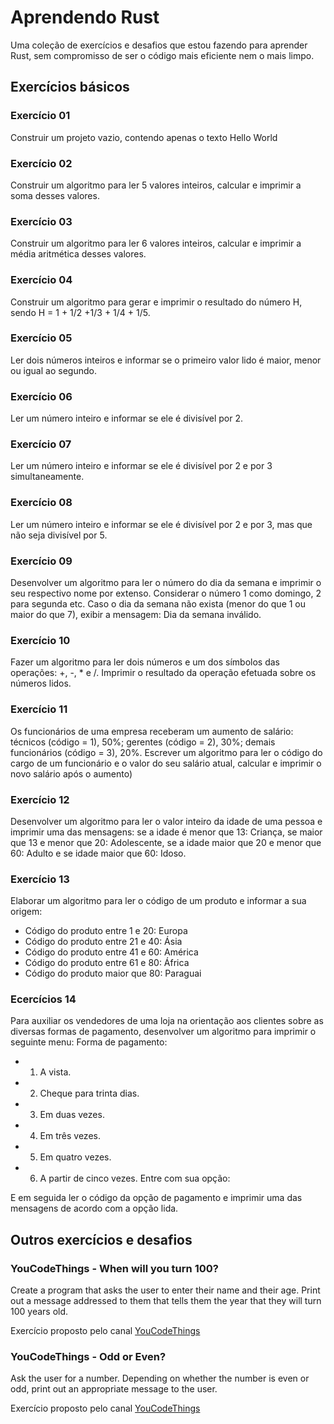 # Aprendendo Rust

Uma coleção de exercícios e desafios que estou fazendo para aprender Rust, sem compromisso de ser o código mais eficiente nem o mais limpo.

## Exercícios básicos

### Exercício 01

Construir um projeto vazio, contendo apenas o texto Hello World

### Exercício 02

Construir um algoritmo para ler 5 valores inteiros, calcular e imprimir a soma desses valores.

### Exercício 03

Construir um algoritmo para ler 6 valores inteiros, calcular e imprimir a média aritmética desses valores.

### Exercício 04

Construir um algoritmo para gerar e imprimir o resultado do número H, sendo H = 1 + 1/2 +1/3 + 1/4 + 1/5.

### Exercício 05

Ler dois números inteiros e informar se o primeiro valor lido é maior, menor ou igual ao segundo.

### Exercício 06

Ler um número inteiro e informar se ele é divisível por 2.

### Exercício 07

Ler um número inteiro e informar se ele é divisível por 2 e por 3 simultaneamente.

### Exercício 08

Ler um número inteiro e informar se ele é divisível por 2 e por 3, mas que não seja divisível por 5.

### Exercício 09

Desenvolver um algoritmo para ler o número do dia da semana e imprimir o seu respectivo nome por extenso. Considerar o número 1 como domingo, 2 para segunda
etc. Caso o dia da semana não exista (menor do que 1 ou maior do que 7), exibir a mensagem: Dia da semana inválido.

### Exercício 10

Fazer um algoritmo para ler dois números e um dos símbolos das operações: +, -, \* e /. Imprimir o resultado da operação efetuada sobre os números lidos.

### Exercício 11

Os funcionários de uma empresa receberam um aumento de salário: técnicos (código = 1), 50%; gerentes (código = 2), 30%; demais funcionários (código = 3), 20%. Escrever um algoritmo para ler o código do cargo de um funcionário e o valor do seu salário atual, calcular e imprimir o novo salário após o aumento)

### Exercício 12

Desenvolver um algoritmo para ler o valor inteiro da idade de uma pessoa e imprimir uma das mensagens: se a idade é menor que 13: Criança, se maior que 13 e menor que 20: Adolescente, se a idade maior que 20 e menor que 60: Adulto e se idade maior que 60: Idoso.

### Exercício 13

Elaborar um algoritmo para ler o código de um produto e informar a sua origem:
- Código do produto entre 1 e 20: Europa
- Código do produto entre 21 e 40: Ásia
- Código do produto entre 41 e 60: América
- Código do produto entre 61 e 80: África
- Código do produto maior que 80: Paraguai

### Ecercícios 14

Para auxiliar os vendedores de uma loja na orientação
aos clientes sobre as diversas formas de pagamento,
desenvolver um algoritmo para imprimir o seguinte menu:
Forma de pagamento:
- 1. A vista.
- 2. Cheque para trinta dias.
- 3. Em duas vezes.
- 4. Em três vezes.
- 5. Em quatro vezes.
- 6. A partir de cinco vezes.
Entre com sua opção:

E em seguida ler o código da opção de pagamento e imprimir
uma das mensagens de acordo com a opção lida.

## Outros exercícios e desafios

### YouCodeThings - When will you turn 100?

Create a program that asks the user to enter their name and their age. Print out a message addressed to them that tells them the year that they will turn 100 years old.

Exercício proposto pelo canal [YouCodeThings](https://www.youtube.com/watch?v=JVrvzxGUMNY)

### YouCodeThings - Odd or Even?

Ask the user for a number. Depending on whether the number is even or odd, print out an appropriate message to the user.

Exercício proposto pelo canal [YouCodeThings](https://www.youtube.com/watch?v=-qOC0xad9yQ)

